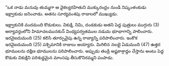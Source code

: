 ﻿“ఒక నాడు మనువు తుమ్మగా ఆ వైకల్యరహితుని ముక్కురంధ్రం నుండి నిష్కంళంకుడు ఇక్ష్వాకుడు జనించాడు. అతను సూర్యవంశపు రాజులలో ముఖ్యుడు. 

ఇక్ష్వాకునికి వందమంది కొడుకులు. వికుక్షి, నిమి, దండకుడు అతని పెద్ద పుత్రులు ముగ్గురు (3) ఆర్యావర్తంలోని హిమాచలమునకున్ వింధ్యపర్వతముల నడుమ భూభాగాన్ని పాలించారు. ఇరవైఐదుమంది (25) కలిసి తూర్పువైపు ఉన్న రాజ్యాన్ని పరిపాలించారు. ఇంకొక ఇరవైఐదుమంది (25) పశ్చిమానికి రాజులు అయ్యారు. మిగిలిన నలభై ఏడుమంది (47) ఉత్తర భూములను దక్షిణ భూములను పరిపాలించారు. అప్పుడు తండ్రి అష్టకాశ్రాద్దం చేస్తాను అంటు పెద్ద కొడుకు వికుక్షిని పరిశుద్దమైన మాంసపు తీసుకొనిరమ్మని పంపాడు. 

